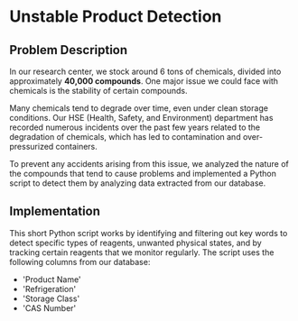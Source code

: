 # Unstable Product Detection

## Problem Description
In our research center, we stock around 6 tons of chemicals, divided into approximately **40,000 compounds**. One major issue we could face with chemicals is the stability of certain compounds.

Many chemicals tend to degrade over time, even under clean storage conditions. Our HSE (Health, Safety, and Environment) department has recorded numerous incidents over the past few years related to the degradation of chemicals, which has led to contamination and over-pressurized containers.

To prevent any accidents arising from this issue, we analyzed the nature of the compounds that tend to cause problems and implemented a Python script to detect them by analyzing data extracted from our database.

## Implementation
This short Python script works by identifying and filtering out key words to detect specific types of reagents, unwanted physical states, and by tracking certain reagents that we monitor regularly. The script uses the following columns from our database:
  * 'Product Name'
  * 'Refrigeration'
  * 'Storage Class'
  * 'CAS Number'
